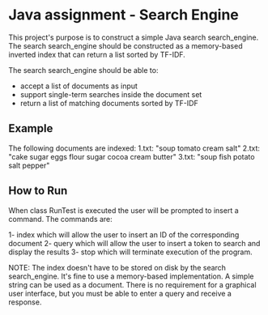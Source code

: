 # Java assignment - Search Engine

This project's purpose is to construct a simple Java search search_engine. 
The search search_engine should be constructed as a memory-based inverted index that can return a list sorted by TF-IDF.

The search search_engine should be able to: 
* accept a list of documents as input 
* support single-term searches inside the document set 
* return a list of matching documents sorted by TF-IDF
	
## Example

The following documents are indexed:
1.txt: "soup tomato cream salt"
2.txt: "cake sugar eggs flour sugar cocoa cream butter"
3.txt: "soup fish potato salt pepper"

## How to Run

When class RunTest is executed the user will be prompted to insert a command.
The commands are:

1- index which will allow the user to insert an ID of the corresponding document
2- query which will allow the user to insert a token to search and display the results
3- stop  which will terminate execution of the program.

NOTE:
The index doesn't have to be stored on disk by the search search_engine. 
It's fine to use a memory-based implementation.
A simple string can be used as a document. 
There is no requirement for a graphical user interface, but you must be able to enter a query and receive a response.
